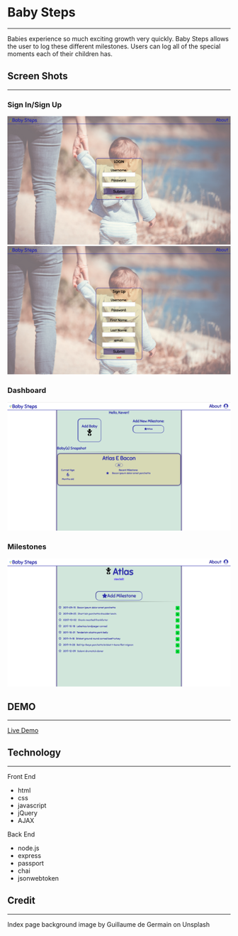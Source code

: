<h1>Baby Steps</h1>
<hr>
Babies experience so much exciting growth very quickly. Baby Steps allows the user to log these different milestones. Users can log all of the special moments each of their children has. 

<h2>Screen Shots</h2>
<hr>
<h3>Sign In/Sign Up</h3>
<img src="screenshots/logingscreen.png">
<img src="screenshots/signupscreen.png">
<h3>Dashboard</h3>
<img src="screenshots/dashboard.png">
<h3>Milestones</h3>
<img src="screenshots/milestones.png">
<h2>DEMO</h2>
<hr>
<a href="https://babysteps-milestone.herokuapp.com/">Live Demo</a>

<h2>Technology</h2>
<hr>
Front End
<ul>
	<li>html</li>
	<li>css</li>
	<li>javascript</li>
	<li>jQuery</li>
	<li>AJAX</li>
</ul>
Back End
<ul>
	<li>node.js</li>
	<li>express</li>
	<li>passport</li>
	<li>chai</li>
	<li>jsonwebtoken</li>
</ul>

<h2>Credit</h2>
<hr>
Index page background image by Guillaume de Germain on Unsplash